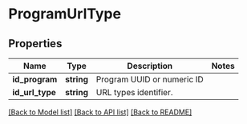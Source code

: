 # ProgramUrlType

## Properties
Name | Type | Description | Notes
------------ | ------------- | ------------- | -------------
**id_program** | **string** | Program UUID or numeric ID | 
**id_url_type** | **string** | URL types identifier. | 

[[Back to Model list]](../README.md#documentation-for-models) [[Back to API list]](../README.md#documentation-for-api-endpoints) [[Back to README]](../README.md)


